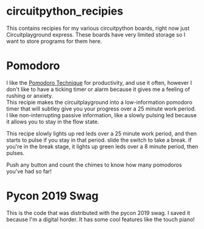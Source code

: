 # circuitpython_recipies

This contains recipies for my various circuitpython boards, right now just Circuitplayground express. 
These boards have very limited storage so I want to store programs for them here. 

# Pomodoro
I like the [Pomodoro Technique](https://en.wikipedia.org/wiki/Pomodoro_Technique) for productivity, and use it often, however I don't like to have a ticking timer or alarm because it gives me a feeling of rushing or anxiety.  
This recipie makes the circuitplayground into a low-information pomodoro timer that will subtley give you your progress over a 25 minute work period. 
I like non-interrupting passive information, like a slowly pulsing led because it allows you to stay in the flow state. 

This recipe slowly lights up red leds over a 25 minute work period, and then starts to pulse if you stay in that period. 
slide the switch to take a break.
if you're in the break stage, it lights up green leds over a 8 minute period, then pulses.

Push any button and count the chimes to know how many pomodoros you've had so far!

# Pycon 2019 Swag
This is the code that was distributed with the pycon 2019 swag. I saved it because I'm a digital horder. It has some cool features like the touch piano!

